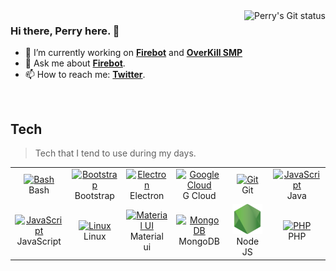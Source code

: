 <a href="#perry-title">
  <img src="https://github-readme-stats.vercel.app/api?username=brumoen&show_icons=true&theme=react&count_private=true&include_all_commits=true" alt="Perry's Git status" align="right" />
</a>

### Hi there, Perry here. 👋

- 🔭 I’m currently working on **[Firebot](https://github.com/crowbartools/firebot)** and **[OverKill SMP](https://github.com/OverkillSMP)**
- 💬 Ask me about **[Firebot](https://github.com/crowbartools/firebot)**.
- 📫 How to reach me: **[Twitter](https://twitter.com/_theperry)**.

<br>

<h2 align="left" id="perry-tech">Tech</h2>

> Tech that I tend to use during my days.

<table align="center">
	<tr>
		<td align="center" width="96">
			<a href="#perry-tech">
				<img src="https://bashlogo.com/img/symbol/png/full_colored_dark.png" width="48" height="48" alt="Bash" />
			</a>
			<br>Bash
		</td>
		<td align="center" width="96">
			<a href="#perry-tech">
				<img src="https://cdn.worldvectorlogo.com/logos/bootstrap-4.svg" width="48" height="48" alt="Bootstrap" />
			</a>
			<br>Bootstrap
		</td>
		<td align="center"  width="96">
			<a href="#perry-tech">
				<img src="https://upload.wikimedia.org/wikipedia/commons/thumb/9/91/Electron_Software_Framework_Logo.svg/1024px-Electron_Software_Framework_Logo.svg.png" width="48" height="48" alt="Electron" />
			</a>
			<br>Electron
		</td>
		<td align="center" width="96">
			<a href="#perry-tech" >
				<img src="https://brandeps.com/logo-download/G/Google-Cloud-logo-vector-01.svg" width="48" height="48" alt="Google Cloud" />
			</a>
			<br>G Cloud
		</td>
		<td align="center" width="96">
			<a href="#perry-tech" >
				<img src="https://upload.wikimedia.org/wikipedia/commons/thumb/3/3f/Git_icon.svg/1200px-Git_icon.svg.png" width="48" height="48" alt="Git" />
			</a>
			<br>Git
		</td>
		<td align="center" width="96">
			<a href="#perry-tech">
				<img src="https://upload.wikimedia.org/wikipedia/en/3/30/Java_programming_language_logo.svg" width="48" height="48" alt="JavaScript" />
			</a>
			<br>Java
		</td>
	</tr>
	<tr>
		<td align="center" width="96">
			<a href="#perry-tech">
				<img src="https://upload.wikimedia.org/wikipedia/commons/thumb/9/99/Unofficial_JavaScript_logo_2.svg/1024px-Unofficial_JavaScript_logo_2.svg.png" width="48" height="48" alt="JavaScript" />
			</a>
			<br>JavaScript
		</td>
		<td align="center" width="96">
			<a href="#perry-tech" >
				<img src="https://camo.githubusercontent.com/d7574156c7a1844d3c2907bae0e76254cca759290c08e08a6ef2bd7543c8c0ca/68747470733a2f2f692e6962622e636f2f737331374b47302f63376238313133323437666563643833626439623565643562643366333464352d72656d6f766562672d707265766965772e706e67" width="48" height="48" alt="Linux" />
			</a>
			<br>Linux
		</td>
		<td align="center" width="96">
			<a href="#perry-tech">
				<img src="https://material-ui.com/static/logo.png" width="48" height="48" alt="Material UI" />
			</a>
			<br>Material ui
		</td>
		<td align="center" width="96"> 
			<a href="#perry-tech" >
				<img src="https://i.ibb.co/QXHcMvM/58481021cef1014c0b5e494b.png" width="48" height="48" alt="Mongo DB" />
			</a>
			<br>MongoDB
		</td>
		<td align="center" width="96">
			<a href="#perry-tech">
				<img src="https://raw.githubusercontent.com/github/explore/80688e429a7d4ef2fca1e82350fe8e3517d3494d/topics/nodejs/nodejs.png" width="48" height="48" alt="Node JS" />
			</a>
			<br>Node JS
		</td>
		<td align="center" width="96">
			<a href="#perry-tech" >
				<img src="https://i.ibb.co/LzmYpDX/146-1466902-php-logo-png-transparent-php-logo-png-png-removebg-preview.png" width="48" height="48" alt="PHP" />
			</a>
			<br>PHP
		</td>
	</tr>
</table>

<!--
**brumoen/brumoen** is a ✨ _special_ ✨ repository because its `README.md` (this file) appears on your GitHub profile.

Here are some ideas to get you started:


- 🌱 I’m currently learning ...
- 👯 I’m looking to collaborate on ...
- 🤔 I’m looking for help with ...
- 💬 Ask me about ...
- 📫 How to reach me: ...
- 😄 Pronouns: ...
- ⚡ Fun fact: ...
-->

